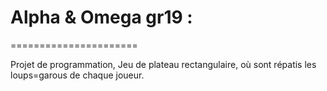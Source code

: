 # Alpha & Omega gr19 :
======================

Projet de programmation,
Jeu de plateau rectangulaire, où sont répatis les loups=garous de chaque joueur.